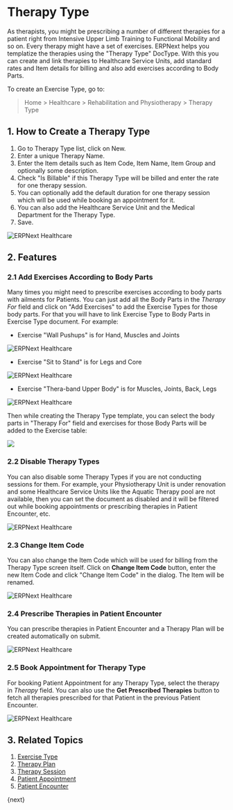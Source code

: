 <!-- add-breadcrumbs -->

# Therapy Type

As therapists, you might be prescribing a number of different therapies for a patient right from Intensive Upper Limb Training to Functional Mobility and so on. Every therapy might have a set of exercises. ERPNext helps you templatize the therapies using the "Therapy Type" DocType. With this you can create and link therapies to Healthcare Service Units, add standard rates and Item details for billing and also add exercises according to Body Parts.

To create an Exercise Type, go to:

> Home > Healthcare > Rehabilitation and Physiotherapy > Therapy Type

## 1. How to Create a Therapy Type

1. Go to Therapy Type list, click on New.
2. Enter a unique Therapy Name.
3. Enter the Item details such as Item Code, Item Name, Item Group and optionally some description.
4. Check "Is Billable" if this Therapy Type will be billed and enter the rate for one therapy session.
5. You can optionally add the default duration for one therapy session which will be used while booking an appointment for it.
6. You can also add the Healthcare Service Unit and the Medical Department for the Therapy Type.
7. Save.

<img class="screenshot" alt="ERPNext Healthcare" src="{{docs_base_url}}/assets/img/healthcare/therapy-type.png">

## 2. Features

### 2.1 Add Exercises According to Body Parts

Many times you might need to prescribe exercises according to body parts with ailments for Patients. You can just add all the Body Parts in the _Therapy For_ field and click on "Add Exercises" to add the Exercise Types for those body parts. For that you will have to link Exercise Type to Body Parts in Exercise Type document.
For example:

- Exercise "Wall Pushups" is for Hand, Muscles and Joints

<img class="screenshot" alt="ERPNext Healthcare" src="{{docs_base_url}}/assets/img/healthcare/exercise-1.png">

- Exercise "Sit to Stand" is for Legs and Core

<img class="screenshot" alt="ERPNext Healthcare" src="{{docs_base_url}}/assets/img/healthcare/exercise-2.png">

- Exercise "Thera-band Upper Body" is for Muscles, Joints, Back, Legs

<img class="screenshot" alt="ERPNext Healthcare" src="{{docs_base_url}}/assets/img/healthcare/exercise-3.png">

Then while creating the Therapy Type template, you can select the body parts in "Therapy For" field and exercises for those Body Parts will be added to the Exercise table:

<img class="screenshot" src="{{docs_base_url}}/assets/img/healthcare/add-exercises.gif">

### 2.2 Disable Therapy Types

You can also disable some Therapy Types if you are not conducting sessions for them. For example, your Physiotherapy Unit is under renovation and some Healthcare Service Units like the Aquatic Therapy pool are not available, then you can set the document as disabled and it will be filtered out while booking appointments or prescribing therapies in Patient Encounter, etc.

<img class="screenshot" alt="ERPNext Healthcare" src="{{docs_base_url}}/assets/img/healthcare/therapy-disabled.png">

### 2.3 Change Item Code

You can also change the Item Code which will be used for billing from the Therapy Type screen itself. Click on **Change Item Code** button, enter the new Item Code and click "Change Item Code" in the dialog. The Item will be renamed.

<img class="screenshot" alt="ERPNext Healthcare" src="{{docs_base_url}}/assets/img/healthcare/therapy-change-item-code.png">

### 2.4 Prescribe Therapies in Patient Encounter

You can prescribe therapies in Patient Encounter and a Therapy Plan will be created automatically on submit.

<img class="screenshot" alt="ERPNext Healthcare" src="{{docs_base_url}}/assets/img/healthcare/therapy-encounter.jpg">

### 2.5 Book Appointment for Therapy Type

For booking Patient Appointment for any Therapy Type, select the therapy in _Therapy_ field. You can also use the **Get Prescribed Therapies** button to fetch all therapies prescribed for that Patient in the previous Patient Encounter.

<img class="screenshot" alt="ERPNext Healthcare" src="{{docs_base_url}}/assets/img/healthcare/therapy-appointment.png">

## 3. Related Topics
1. [Exercise Type](/docs/user/manual/en/healthcare/exercise_type)
1. [Therapy Plan](/docs/user/manual/en/healthcare/therapy_plan)
1. [Therapy Session](/docs/user/manual/en/healthcare/therapy_session)
1. [Patient Appointment](/docs/user/manual/en/healthcare/patient_appointment)
1. [Patient Encounter](/docs/user/manual/en/healthcare/patient_encounter)

{next}
